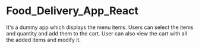 # Food_Delivery_App_React
It's a dummy app which displays the menu items. Users can select the items and quantity and add them to the cart. User can also view the cart with all the added items and modify it.
